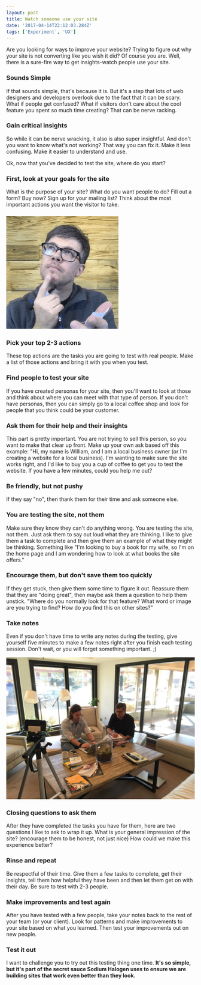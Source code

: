 ```yaml
---
layout: post
title: Watch someone use your site
date: '2017-04-14T22:12:03.284Z'
tags: ['Experiment', 'UX']
---
```


Are you looking for ways to improve your website? Trying to figure out why your site is not converting like you wish it did? Of course you are. Well, there is a sure-fire way to get insights-watch people use your site.

### Sounds Simple

If that sounds simple, that's because it is. But it's a step that lots of web designers and developers overlook due to the fact that it can be scary. What if people get confused? What if visitors don't care about the cool feature you spent so much time creating? That can be nerve racking.

### Gain critical insights

So while it can be nerve wracking, it also is also super insightful. And don't you want to know what's not working? That way you can fix it. Make it less confusing. Make it easier to understand and use.

Ok, now that you've decided to test the site, where do you start?

### First, look at your goals for the site

What is the purpose of your site? What do you want people to do? Fill out a form? Buy now? Sign up for your mailing list? Think about the most important actions you want the visitor to take.

### ![](2wk-blog.gif)

### Pick your top 2-3 actions

These top actions are the tasks you are going to test with real people. Make a list of those actions and bring it with you when you test.

### Find people to test your site

If you have created personas for your site, then you'll want to look at those and think about where you can meet with that type of person. If you don't have personas, then you can simply go to a local coffee shop and look for people that you think could be your customer.

### Ask them for their help and their insights

This part is pretty important. You are not trying to sell this person, so you want to make that clear up front. Make up your own ask based off this example:
"Hi, my name is William, and I am a local business owner (or I'm creating a website for a local business). I'm wanting to make sure the site works right, and I'd like to buy you a cup of coffee to get you to test the website. If you have a few minutes, could you help me out?

### Be friendly, but not pushy

If they say "no", then thank them for their time and ask someone else.

### You are testing the site, not them

Make sure they know they can't do anything wrong. You are testing the site, not them. Just ask them to say out loud what they are thinking. I like to give them a task to complete and then give them an example of what they might be thinking. Something like "I'm looking to buy a book for my wife, so I'm on the home page and I am wondering how to look at what books the site offers."

### Encourage them, but don't save them too quickly

If they get stuck, then give them some time to figure it out. Reassure them that they are "doing great", then maybe ask them a question to help them unstick. "Where do you normally look for that feature? What word or image are you trying to find? How do you find this on other sites?"

### Take notes

Even if you don't have time to write any notes during the testing, give yourself five minutes to make a few notes right after you finish each testing session. Don't wait, or you will forget something important. ;)

![](testing-user-test-672x504.jpg)

### Closing questions to ask them

After they have completed the tasks you have for them, here are two questions I like to ask to wrap it up.
What is your general impression of the site? (encourage them to be honest, not just nice)
How could we make this experience better?

### Rinse and repeat

Be respectful of their time. Give them a few tasks to complete, get their insights, tell them how helpful they have been and then let them get on with their day. Be sure to test with 2-3 people.

### Make improvements and test again

After you have tested with a few people, take your notes back to the rest of your team (or your client). Look for patterns and make improvements to your site based on what you learned. Then test your improvements out on new people.

### Test it out

I want to challenge you to try out this testing thing one time. **It's so simple, but it's part of the secret sauce Sodium Halogen uses to ensure we are building sites that work even better than they look.**
